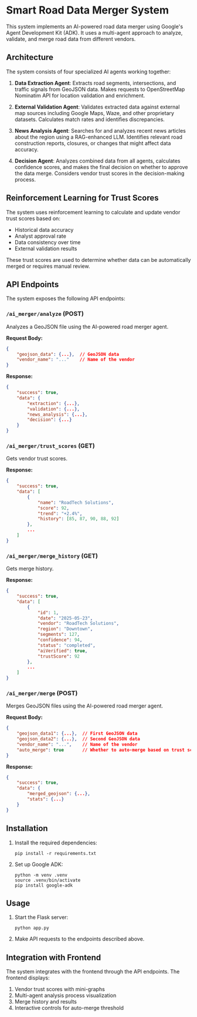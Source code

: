 # Smart Road Data Merger System

This system implements an AI-powered road data merger using Google's Agent Development Kit (ADK). It uses a multi-agent approach to analyze, validate, and merge road data from different vendors.

## Architecture

The system consists of four specialized AI agents working together:

1. **Data Extraction Agent**: Extracts road segments, intersections, and traffic signals from GeoJSON data. Makes requests to OpenStreetMap Nominatim API for location validation and enrichment.

2. **External Validation Agent**: Validates extracted data against external map sources including Google Maps, Waze, and other proprietary datasets. Calculates match rates and identifies discrepancies.

3. **News Analysis Agent**: Searches for and analyzes recent news articles about the region using a RAG-enhanced LLM. Identifies relevant road construction reports, closures, or changes that might affect data accuracy.

4. **Decision Agent**: Analyzes combined data from all agents, calculates confidence scores, and makes the final decision on whether to approve the data merge. Considers vendor trust scores in the decision-making process.

## Reinforcement Learning for Trust Scores

The system uses reinforcement learning to calculate and update vendor trust scores based on:

- Historical data accuracy
- Analyst approval rate
- Data consistency over time
- External validation results

These trust scores are used to determine whether data can be automatically merged or requires manual review.

## API Endpoints

The system exposes the following API endpoints:

### `/ai_merger/analyze` (POST)

Analyzes a GeoJSON file using the AI-powered road merger agent.

**Request Body:**
```json
{
    "geojson_data": {...},  // GeoJSON data
    "vendor_name": "..."    // Name of the vendor
}
```

**Response:**
```json
{
    "success": true,
    "data": {
        "extraction": {...},
        "validation": {...},
        "news_analysis": {...},
        "decision": {...}
    }
}
```

### `/ai_merger/trust_scores` (GET)

Gets vendor trust scores.

**Response:**
```json
{
    "success": true,
    "data": [
        {
            "name": "RoadTech Solutions",
            "score": 92,
            "trend": "+2.4%",
            "history": [85, 87, 90, 88, 92]
        },
        ...
    ]
}
```

### `/ai_merger/merge_history` (GET)

Gets merge history.

**Response:**
```json
{
    "success": true,
    "data": [
        { 
            "id": 1, 
            "date": "2025-05-23", 
            "vendor": "RoadTech Solutions",
            "region": "Downtown",
            "segments": 127,
            "confidence": 94,
            "status": "completed",
            "aiVerified": true,
            "trustScore": 92
        },
        ...
    ]
}
```

### `/ai_merger/merge` (POST)

Merges GeoJSON files using the AI-powered road merger agent.

**Request Body:**
```json
{
    "geojson_data1": {...},  // First GeoJSON data
    "geojson_data2": {...},  // Second GeoJSON data
    "vendor_name": "...",    // Name of the vendor
    "auto_merge": true       // Whether to auto-merge based on trust score
}
```

**Response:**
```json
{
    "success": true,
    "data": {
        "merged_geojson": {...},
        "stats": {...}
    }
}
```

## Installation

1. Install the required dependencies:
   ```
   pip install -r requirements.txt
   ```

2. Set up Google ADK:
   ```
   python -m venv .venv
   source .venv/bin/activate
   pip install google-adk
   ```

## Usage

1. Start the Flask server:
   ```
   python app.py
   ```

2. Make API requests to the endpoints described above.

## Integration with Frontend

The system integrates with the frontend through the API endpoints. The frontend displays:

1. Vendor trust scores with mini-graphs
2. Multi-agent analysis process visualization
3. Merge history and results
4. Interactive controls for auto-merge threshold
